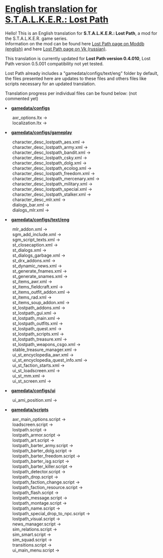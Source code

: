 <h1><a href="https://github.com/thorbits/lost-path-english-translation">English translation for S.T.A.L.K.E.R.: Lost Path</a></h1>

<p>Hello! This is an English translation for <b>S.T.A.L.K.E.R.: Lost Path</b>, a mod for the S.T.A.L.K.E.R. game series.<br>
Information on the mod can be found here <a href="http://www.moddb.com/mods/lost-path">Lost Path page on Moddb (english)</a> and here <a href="http://vk.com/lp_coc">Lost Path page on Vk (russian)</a>.</p>

<p>This translation is currently updated for <b>Lost Path version 0.4.010</b>, Lost Path version 0.5.001 compatibility not yet tested.</p>

<p>Lost Path already includes a "gamedata/configs/text/eng" folder by default, the files presented here are updates to these files and others files like scripts necessary for an updated translation.</p>

<p>Translation progress per individual files can be found below: (not commented yet)</p>

<p><strong><li><a href="https://github.com/thorbits/lost-path-english-translation/tree/master/gamedata/configs">gamedata/configs</a></strong></p>
<ul>
axr_options.ltx &rarr;
<br />
localization.ltx &rarr;
<br /></ul></li>

<p><li><strong><a href="https://github.com/thorbits/lost-path-english-translation/tree/master/gamedata/configs/gameplay">gamedata/configs/gameplay</a></strong></p>
<ul>
character_desc_lostpath_aes.xml &rarr;
<br />
character_desc_lostpath_army.xml &rarr;
<br />
character_desc_lostpath_bandit.xml &rarr;
<br />
character_desc_lostpath_csky.xml &rarr;
<br />
character_desc_lostpath_dolg.xml &rarr;
<br />
character_desc_lostpath_ecolog.xml &rarr;
<br />
character_desc_lostpath_freedom.xml &rarr;
<br />
character_desc_lostpath_mercenary.xml &rarr;
<br />
character_desc_lostpath_military.xml &rarr;
<br />
character_desc_lostpath_special.xml &rarr;
<br />
character_desc_lostpath_stalker.xml &rarr;
<br />
character_desc_mlr.xml &rarr;
<br />
dialogs_bar.xml &rarr;
<br />
dialogs_mlr.xml &rarr;
<br /></ul></li>

<p><li><strong><a href="https://github.com/thorbits/lost-path-english-translation/tree/master/gamedata/configs/text/eng">gamedata/configs/text/eng</a></strong></p>
<ul style="list-style-type:circle">
mlr_addon.xml &rarr;
<br />
sgm_add_include.xml &rarr;
<br />
sgm_script_texts.xml &rarr;
<br />
st_closecaption.xml &rarr;
<br />
st_dialogs.xml &rarr;
<br />
st_dialogs_garbage.xml &rarr;
<br />
st_drx_addons.xml &rarr;
<br />
st_dynamic_news.xml &rarr;
<br />
st_generate_fnames.xml &rarr;
<br />
st_generate_snames.xml &rarr;
<br />
st_items_awr.xml &rarr;
<br />
st_items_fieldcraft.xml &rarr;
<br />
st_items_outfit_addon.xml &rarr;
<br />
st_items_rad.xml &rarr;
<br />
st_items_soup_addon.xml &rarr;
<br />
st_lostpath_addons.xml &rarr;
<br />
st_lostpath_gui.xml &rarr;
<br />
st_lostpath_main.xml &rarr;
<br />
st_lostpath_outfits.xml &rarr;
<br />
st_lostpath_quest.xml &rarr;
<br />
st_lostpath_scripts.xml &rarr;
<br />
st_lostpath_treasure.xml &rarr;
<br />
st_lostpath_weapons_csgo.xml &rarr;
<br />
stable_treasure_manager.xml &rarr;
<br />
ui_st_encyclopedia_awr.xml &rarr;
<br />
ui_st_encyclopedia_quest_info.xml &rarr;
<br />
ui_st_faction_starts.xml &rarr;
<br />
ui_st_loadscreen.xml &rarr;
<br />
ui_st_mm.xml &rarr;
<br />
ui_st_screen.xml &rarr;
<br /></ul></li>

<p><li><strong><a href="https://github.com/thorbits/lost-path-english-translation/tree/master/gamedata/configs/ui">gamedata/configs/ui</a></strong></p>
<ul>
ui_ami_position.xml &rarr;
<br /></ul></li>

<p><strong><li><a href="https://github.com/thorbits/lost-path-english-translation/tree/master/gamedata/scripts">gamedata/scripts</a></strong></p>
<ul>
axr_main_options.script &rarr;
<br />
loadscreen.script &rarr;
<br />
lostpath.script &rarr;
<br />
lostpath_armor.script &rarr;
<br />
lostpath_art.script &rarr;
<br />
lostpath_barter_army.script &rarr;
<br />
lostpath_barter_dolg.script &rarr;
<br />
lostpath_barter_freedom.script &rarr;
<br />
lostpath_barter_isg.script &rarr;
<br />
lostpath_barter_killer.script &rarr;
<br />
lostpath_detector.script &rarr;
<br />
lostpath_drop.script &rarr;
<br />
lostpath_faction_change.script &rarr;
<br />
lostpath_faction_resource.script &rarr;
<br />
lostpath_flash.script &rarr;
<br />
lostpath_message.script &rarr;
<br />
lostpath_montage.script &rarr;
<br />
lostpath_name.script &rarr;
<br />
lostpath_special_drop_to_npc.script &rarr;
<br />
lostpath_visual.script &rarr;
<br />
news_manager.script &rarr;
<br />
sim_relations.script &rarr;
<br />
sim_smart.script &rarr;
<br />
sim_squad.script &rarr;
<br />
transitions.script &rarr;
<br />
ui_main_menu.script &rarr;
<br /></ul></li>
